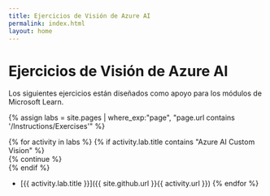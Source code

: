 ```yaml
---
title: Ejercicios de Visión de Azure AI
permalink: index.html
layout: home
---
```


# Ejercicios de Visión de Azure AI

Los siguientes ejercicios están diseñados como apoyo para los módulos de Microsoft Learn.


{% assign labs = site.pages | where_exp:"page", "page.url contains '/Instructions/Exercises'" %}

{% for activity in labs  %} {% if activity.lab.title contains "Azure AI Custom Vision" %}  
    {% continue %}  
  {% endif %} 
  - [{{ activity.lab.title }}]({{ site.github.url }}{{ activity.url }}) {% endfor %}
